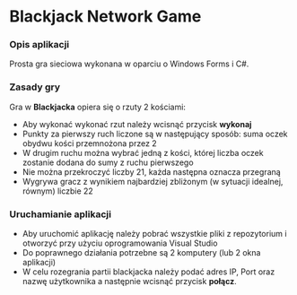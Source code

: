 # Blackjack Network Game

### Opis aplikacji

Prosta gra sieciowa wykonana w oparciu o Windows Forms i C#.

### Zasady gry

Gra w **Blackjacka** opiera się o rzuty 2 kościami:

* Aby wykonać wykonać rzut należy wcisnąć przycisk **wykonaj**
* Punkty za pierwszy ruch liczone są w następujący sposób: suma oczek obydwu kości przemnożona przez 2
* W drugim ruchu można wybrać jedną z kości, której liczba oczek zostanie dodana do sumy z ruchu pierwszego
* Nie można przekroczyć liczby 21, każda następna oznacza przegraną
* Wygrywa gracz z wynikiem najbardziej zbliżonym (w sytuacji idealnej, równym) liczbie 22

### Uruchamianie aplikacji

* Aby uruchomić aplikację należy pobrać wszystkie pliki z repozytorium i otworzyć przy użyciu oprogramowania Visual Studio
* Do poprawnego działania potrzebne są 2 komputery (lub 2 okna aplikacji)
* W celu rozegrania partii blackjacka należy podać adres IP, Port oraz nazwę użytkownika a następnie wcisnąć przycisk **połącz**.
